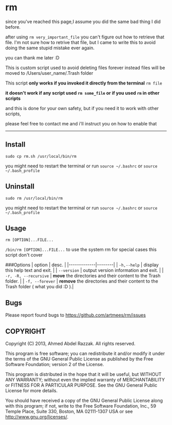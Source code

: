 rm
==

since you've reached this page,I assume you did the same bad thing I did before.

after using `rm very_important_file` you can't figure out how to retrieve that file.
I'm not sure how to retrive that file, but I came to write this to avoid doing the same stupid mistake ever again.

you can thank me later :D


This is custom script used to avoid deleting files forever instead files will be moved to /Users/user_name/.Trash folder

This script **only works if you invoked it directly from the terminal** `rm file`

**it doesn't work if any script used `rm some_file` or if you used `rm` in other scripts**

and this is done for your own safety, but if you need it to work with other scripts,

please feel free to contact me and i'll instruct you on how to enable that


-----

Install
-
`sudo cp rm.sh /usr/local/bin/rm`

you might need to restart the terminal or run `source ~/.bashrc` or `source ~/.bash_profile`

Uninstall
-
`sudo rm /usr/local/bin/rm`

you might need to restart the terminal or run `source ~/.bashrc` or `source ~/.bash_profile`

Usage
-
`rm [OPTION]...FILE...`

`/bin/rm [OPTION]...FILE...` to use the system rm for special cases this script don't cover

###Options
| option      |  desc. |
|-------------|--------|
| `-h,--help` | display this help text and exit. |
| `--version` | output version information and exit. |
| `-r, -R, --recursive` | **move** the directories and their content to the Trash folder. |
| `-f, --forever` | **remove** the directories and their content to the Trash folder ( what you did :D ).|

Bugs
-
Please report found bugs to <https://github.com/artmees/rm/issues>


COPYRIGHT
---------
Copyright (C) 2013, Ahmed Abdel Razzak. All rights reserved.

This program is free software; you can redistribute it and/or modify it under the terms of the GNU General Public License as published by the
Free Software Foundation; version 2 of the License.

This program is distributed in the hope that it will be useful, but WITHOUT ANY WARRANTY; without even the implied warranty of MERCHANTABILITY or
FITNESS FOR A PARTICULAR PURPOSE. See the GNU General Public License for more details.

You should have received a copy of the GNU General Public License along with this program; if not, write to the Free Software Foundation, Inc., 59
Temple Place, Suite 330, Boston, MA 02111-1307 USA or see http://www.gnu.org/licenses/.
